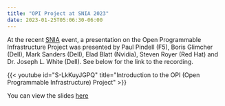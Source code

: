 ```yaml
---
title: "OPI Project at SNIA 2023"
date: 2023-01-25T05:06:30-06:00
---
```


At the recent [SNIA](https://snia.org) event, a presentation on
the Open Programmable Infrastructure Project was presented by Paul Pindell (F5),
Boris Glimcher (Dell), Mark Sanders (Dell), Elad Blatt (Nvidia),
Steven Royer (Red Hat) and Dr. Joseph L. White (Dell). See below for the link to the recording.

{{< youtube id="S-LkKuyJGPQ" title="Introduction to the OPI (Open Programmable Infrastructure) Project" >}}

You can view the slides [here](/presentations/Intro_to_the_OPI_Open_Programmable_Infrastructure_Project-SNIA.pdf)

